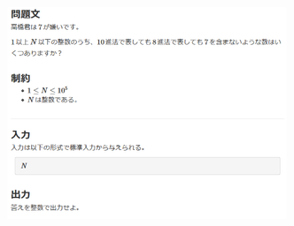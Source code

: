 ![question](https://github.com/kimura-12/AtCoder_Training/blob/master/AtCoder_Beginner_Contest/ABC186/C.Unlucky7/question.png)
